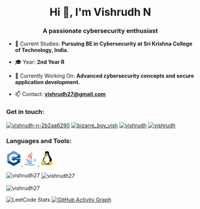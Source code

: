 
<h1 align="center">Hi 👋, I'm Vishrudh N</h1>
<h3 align="center">A passionate cybersecurity enthusiast</h3>

- 🏫 Current Studies: **Pursuing BE in Cybersecurity at Sri Krishna College of Technology, India.**

- 🎓 Year: **2nd Year R**

- 🌱 Currently Working On: **Advanced cybersecurity concepts and secure application development.**

- 📫 Contact: **vishrudh27@gmail.com**

<h3 align="left">Get in touch:</h3>
<p align="left">
<a href="https://linkedin.com/in/vishrudh-n-2b2aa6290" target="blank"><img align="center" src="https://raw.githubusercontent.com/rahuldkjain/github-profile-readme-generator/master/src/images/icons/Social/linked-in-alt.svg" alt="vishrudh-n-2b2aa6290" height="30" width="40" /></a>
<a href="https://instagram.com/bizarre_boy_vish" target="blank"><img align="center" src="https://raw.githubusercontent.com/rahuldkjain/github-profile-readme-generator/master/src/images/icons/Social/instagram.svg" alt="bizarre_boy_vish" height="30" width="40" /></a>
<a href="https://www.leetcode.com/vishrudh" target="blank"><img align="center" src="https://raw.githubusercontent.com/rahuldkjain/github-profile-readme-generator/master/src/images/icons/Social/leet-code.svg" alt="vishrudh" height="30" width="40" /></a>
  <a href="https://auth.geeksforgeeks.org/user/vishrudh" target="blank"><img align="center" src="https://raw.githubusercontent.com/rahuldkjain/github-profile-readme-generator/master/src/images/icons/Social/geeks-for-geeks.svg" alt="vishrudh" height="30" width="40" /></a>
</p>
</p>

<h3 align="left">Languages and Tools:</h3>
<p align="left"> <a href="https://www.w3schools.com/cpp/" target="_blank" rel="noreferrer"> <img src="https://raw.githubusercontent.com/devicons/devicon/master/icons/cplusplus/cplusplus-original.svg" alt="cplusplus" width="40" height="40"/> </a> <a href="https://www.java.com" target="_blank" rel="noreferrer"> <img src="https://raw.githubusercontent.com/devicons/devicon/master/icons/java/java-original.svg" alt="java" width="40" height="40"/> </a> <a href="https://www.linux.org/" target="_blank" rel="noreferrer"> <img src="https://raw.githubusercontent.com/devicons/devicon/master/icons/linux/linux-original.svg" alt="linux" width="40" height="40"/> </a> </p>

<p><img align="left" src="https://github-readme-stats.vercel.app/api/top-langs?username=vishrudh27&show_icons=true&locale=en&theme=vision-friendly-dark&layout=compact" alt="vishrudh27" /></p>

<p>&nbsp;<img align="center" src="https://github-readme-stats.vercel.app/api?username=vishrudh27&show_icons=true&theme=nightowl&locale=en" alt="vishrudh27" /></p>

<p><img align="center" src="https://github-readme-streak-stats.herokuapp.com/?user=vishrudh27&theme=codeSTACKr" alt="vishrudh27" /></p>
<img src="https://leetcard.jacoblin.cool/vishrudh?theme=dark&font=Roboto&ext=heatmap" alt="LeetCode Stats">

<a href="https://github.com/vishrudh27">
    <img src="https://github-readme-activity-graph.vercel.app/graph?username=vishrudh27&bg_color=000000&color=00bfe6&line=ff4000&point=ffffff&area=true&hide_border=true" alt="GitHub Activity Graph">
</a>

